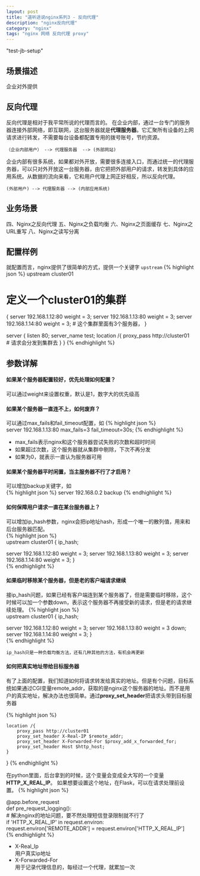 ```yaml
---
layout: post
title: "道听途说nginx系列3 - 反向代理"
description: "nginx反向代理"
category: "nginx"
tags: "nginx 网络 反向代理 proxy"
---
```

"test-jb-setup"

## 场景描述
企业对外提供

## 反向代理
   反向代理是相对于我平常所说的代理而言的。
   在企业内部，通过一台专门的服务器连接外部网络，即互联网，这台服务器就是**代理服务器**。它汇聚所有设备的上网请求进行转发，不需要每台设备都配置专用的拨号账号，节约资源。  
   
	（企业内部用户） --> 代理服务器  --> (外部网站)
   
   企业内部有很多系统，如果都对外开放，需要很多连接入口，而通过统一的代理服务器，可以只对外开放这一台服务器，由它把把外部用户的请求，转发到具体的应用系统。从数据的流向来看，它和用户代理上网正好相反，所以反向代理。
   
	(外部用户) --> 代理服务器 --> (内部应用系统)

## 业务场景

四、Nginx之反向代理
五、Nginx之负载均衡
六、Nginx之页面缓存
七、Nginx之URL重写
八、Nginx之读写分离	
	
## 配置样例
  就配置而言，nginx提供了很简单的方式，提供一个关键字 `upstream`
  {% highlight json %} 
  upstream  cluster01
  # 定义一个cluster01的集群
  {
  	server 192.168.1.12:80 weight = 3;
  	server 192.168.1.13:80 weight = 3;
  	server 192.168.1.14:80 weight = 3;
  	# 这个集群里面有3个服务器，
  }
  
  server {
  	listen  80;
  	server_name test;
  	location /{
  		proxy_pass http://cluster01
  		# 请求会分发到集群去
  	}
  }
  {% endhighlight  %}
 
## 参数详解

#### 如果某个服务器配置较好，优先处理如何配置？
  可以通过weight来设置权重，默认是1，数字大的优先级高
  
#### 如果某个服务器一直连不上，如何废弃？
  可以通过max_fails和fail_timeout配置，如 
  {% highlight json %}  
  server 192.168.1.13:80  max_fails=3 fail_timeout=30s;
  {% endhighlight  %} 
  
  * max_fails表示nginx和这个服务器尝试失败的次数和超时时间
  * 如果超过次数，这个服务器就从集群中剔除，下次不再分发
  * 如果为0，就表示一直认为服务器可用  
 
#### 如果某个服务器平时闲置，当主服务器不行了才启用？
  可以增加backup关键字，如  
  {% highlight json %} 
  server 192.168.0.2  backup
  {% endhighlight  %} 
  
#### 如何保障用户请求一直在某台服务器上？
  可以增加ip_hash参数，nginx会把ip地址hash，形成一个唯一的散列值，用来和后台服务器匹配。  
{% highlight json %}   
upstream cluster01 {
   ip_hash;

   server 192.168.1.12:80 weight = 3;
   server 192.168.1.13:80 weight = 3;
   server 192.168.1.14:80 weight = 3;
}   
{% endhighlight  %} 

#### 如果临时移除某个服务器，但是老的客户端请求继续
  接ip_hash问题，如果已经有客户端连到某个服务器了，但是需要临时移除，这个时候可以加一个参数down，表示这个服务器不再接受新的请求，但是老的请求继续处理。
{% highlight json %}  
upstream cluster01 {
   ip_hash;

   server 192.168.1.12:80 weight = 3;
   server 192.168.1.13:80 weight = 3 down;
   server 192.168.1.14:80 weight = 3;
}  
{% endhighlight  %}   

	ip_hash只是一种负载均衡方法，还有几种其他的方法，有机会再更新
	
#### 如何把真实地址带给目标服务器
	
有了上面的配置，我们知道如何将请求转发给真实的地址。但是有个问题，目标系统如果通过CGI变量remote_addr，获取的是nginx这个服务器的地址。而不是用户的真实地址，解决办法也很简单。通过**proxy_set_header**把请求头带到目标服务器
	
{% highlight json %} 
  
  	location /{
  		proxy_pass http://cluster01
  		proxy_set_header X-Real-IP $remote_addr;
        proxy_set_header X-Forwarded-For $proxy_add_x_forwarded_for;
        proxy_set_header Host $http_host;
  	}
  }
  {% endhighlight  %}
 
 在python里面，后台拿到的时候，这个变量会变成全大写的一个变量**HTTP_X_REAL_IP**。
	如果想要设置这个地址，在Flask，可以在请求处理前设置。
{% highlight json %} 	
	
@app.before_request  
def pre_request_logging():  
    # 解决nginx的地址问题，要不然处理短信登录限制就不行了  
    if 'HTTP_X_REAL_IP' in request.environ:  
        request.environ['REMOTE_ADDR'] = request.environ['HTTP_X_REAL_IP']  
 {% endhighlight  %}

* X-Real_Ip  
   用户真实ip地址
* X-Forwarded-For  
  用于记录代理信息的，每经过一个代理，就累加一次
	
	